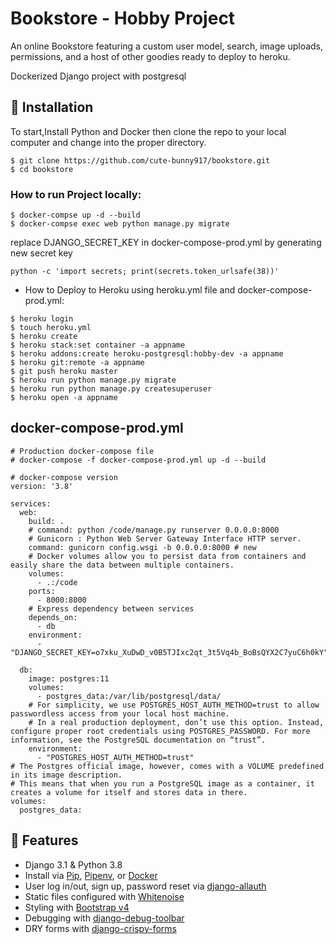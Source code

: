 # Bookstore - Hobby Project

An online Bookstore featuring a custom user model, search, image uploads, permissions, and a host of other goodies ready to deploy to heroku.

Dockerized Django project with postgresql

## 📖 Installation
To start,Install Python and Docker then clone the repo to your local computer and change into the proper directory.
```
$ git clone https://github.com/cute-bunny917/bookstore.git
$ cd bookstore
```

### How to run Project locally:
```
$ docker-compse up -d --build
$ docker-compse exec web python manage.py migrate
```

replace DJANGO_SECRET_KEY in docker-compose-prod.yml by generating new secret key
```
python -c 'import secrets; print(secrets.token_urlsafe(38))'
```
* How to Deploy to Heroku using heroku.yml file and docker-compose-prod.yml:
```
$ heroku login
$ touch heroku.yml
$ heroku create
$ heroku stack:set container -a appname
$ heroku addons:create heroku-postgresql:hobby-dev -a appname
$ heroku git:remote -a appname
$ git push heroku master
$ heroku run python manage.py migrate
$ heroku run python manage.py createsuperuser
$ heroku open -a appname
```

## docker-compose-prod.yml
```
# Production docker-compose file
# docker-compose -f docker-compose-prod.yml up -d --build

# docker-compose version
version: '3.8'

services:
  web:
    build: .
    # command: python /code/manage.py runserver 0.0.0.0:8000
    # Gunicorn : Python Web Server Gateway Interface HTTP server.
    command: gunicorn config.wsgi -b 0.0.0.0:8000 # new
    # Docker volumes allow you to persist data from containers and easily share the data between multiple containers.
    volumes:
      - .:/code
    ports:
      - 8000:8000
    # Express dependency between services
    depends_on:
      - db
    environment:
      - "DJANGO_SECRET_KEY=o7xku_XuDwD_v0B5TJIxc2qt_3t5Vq4b_BoBsQYX2C7yuC6h0kY"

  db:
    image: postgres:11
    volumes:
      - postgres_data:/var/lib/postgresql/data/
    # For simplicity, we use POSTGRES_HOST_AUTH_METHOD=trust to allow passwordless access from your local host machine.
    # In a real production deployment, don’t use this option. Instead, configure proper root credentials using POSTGRES_PASSWORD. For more information, see the PostgreSQL documentation on “trust”.
    environment:
      - "POSTGRES_HOST_AUTH_METHOD=trust"
# The Postgres official image, however, comes with a VOLUME predefined in its image description.
# This means that when you run a PostgreSQL image as a container, it creates a volume for itself and stores data in there.
volumes:
  postgres_data:

```

## 🚀 Features

- Django 3.1 & Python 3.8
- Install via [Pip](https://pypi.org/project/pip/), [Pipenv](https://pypi.org/project/pipenv/), or [Docker](https://www.docker.com/)
- User log in/out, sign up, password reset via [django-allauth](https://github.com/pennersr/django-allauth)
- Static files configured with [Whitenoise](http://whitenoise.evans.io/en/stable/index.html)
- Styling with [Bootstrap v4](https://github.com/twbs/bootstrap)
- Debugging with [django-debug-toolbar](https://github.com/jazzband/django-debug-toolbar)
- DRY forms with [django-crispy-forms](https://github.com/django-crispy-forms/django-crispy-forms)
